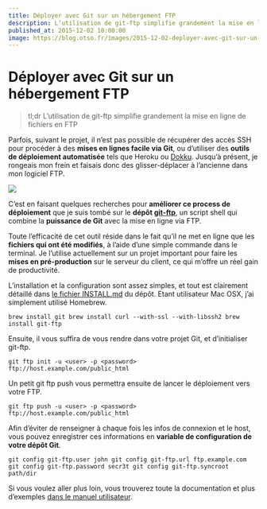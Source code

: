 ```yaml
---
title: Déployer avec Git sur un hébergement FTP
description: L’utilisation de git-ftp simplifie grandement la mise en ligne de fichiers en FTP
published_at: 2015-12-02 10:00:00
image: https://blog.otso.fr/images/2015-12-02-deployer-avec-git-sur-un-hebergement-ftp/old-star-wars-guy.jpg
---
```


# Déployer avec Git sur un hébergement FTP

> tl;dr L’utilisation de git-ftp simplifie grandement la mise en ligne de fichiers en FTP

Parfois, suivant le projet, il n’est pas possible de récupérer des accès SSH pour procéder à des **mises en lignes facile via Git**, ou d’utiliser des **outils de déploiement automatisée** tels que Heroku ou [Dokku](http://blog.otso.fr/2015-12-02-deployer-avec-git-sur-un-hebergement-ftp.html). Jusqu’à présent, je rongeais mon frein et faisais donc des glisser-déplacer à l’ancienne dans mon logiciel FTP.

![](images/2015-12-02-deployer-avec-git-sur-un-hebergement-ftp/old-star-wars-guy.jpg)

C’est en faisant quelques recherches pour **améliorer ce process de déploiement** que je suis tombé sur le **dépôt [git-ftp](https://github.com/git-ftp/git-ftp)**, un script shell qui combine la **puissance de Git** avec la mise en ligne via FTP.

Toute l’efficacité de cet outil réside dans le fait qu’il ne met en ligne que les **fichiers qui ont été modifiés**, à l’aide d’une simple commande dans le terminal. Je l’utilise actuellement sur un projet important pour faire les **mises en pré-production** sur le serveur du client, ce qui m’offre un réel gain de productivité.

L’installation et la configuration sont assez simples, et tout est clairement détaillé dans [le fichier INSTALL.md](https://github.com/git-ftp/git-ftp/blob/master/INSTALL.md) du dépôt. Etant utilisateur Mac OSX, j’ai simplement utilisé Homebrew.

    brew install git brew install curl --with-ssl --with-libssh2 brew install git-ftp

Ensuite, il vous suffira de vous rendre dans votre projet Git, et d’initialiser git-ftp.

    git ftp init -u <user> -p <password> ftp://host.example.com/public_html

Un petit git ftp push vous permettra ensuite de lancer le déploiement vers votre FTP.

    git ftp push -u <user> -p <password> ftp://host.example.com/public_html

Afin d’éviter de renseigner à chaque fois les infos de connexion et le host, vous pouvez enregistrer ces informations en **variable de configuration de votre dépôt Git**.

    git config git-ftp.user john git config git-ftp.url ftp.example.com
    git config git-ftp.password secr3t git config git-ftp.syncroot path/dir

Si vous voulez aller plus loin, vous trouverez toute la documentation et plus d’exemples [dans le manuel utilisateur](https://github.com/git-ftp/git-ftp/blob/master/man/git-ftp.1.md).
